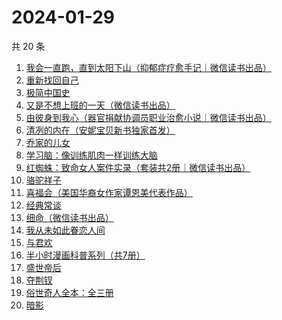 # 2024-01-29

共 20 条

<!-- BEGIN WEREAD -->
<!-- 最后更新时间 2024-01-29 03:02:06 +0800 -->
1. [我会一直跑，直到太阳下山（抑郁症疗愈手记｜微信读书出品）](https://weread.qq.com/web/bookDetail/2fa32290813ab879eg0192e4)
1. [重新找回自己](https://weread.qq.com/web/bookDetail/82832e40813ab8796g010006)
1. [极简中国史](https://weread.qq.com/web/bookDetail/4c0324c0813ab7ee4g0141ce)
1. [又是不想上班的一天（微信读书出品）](https://weread.qq.com/web/bookDetail/3ad321c0813ab879dg019a5c)
1. [由彼身到我心（器官捐献协调员职业治愈小说｜微信读书出品）](https://weread.qq.com/web/bookDetail/c9b32b50813ab879eg013d65)
1. [清冽的内在（安妮宝贝新书独家首发）](https://weread.qq.com/web/bookDetail/96c321f0813ab8793g017be2)
1. [乔家的儿女](https://weread.qq.com/web/bookDetail/caa3293052d8a2caaec6657)
1. [学习脑：像训练肌肉一样训练大脑](https://weread.qq.com/web/bookDetail/7ae32eb0813ab7be8g013b94)
1. [红蜘蛛：致命女人案件实录（套装共2册｜微信读书出品）](https://weread.qq.com/web/bookDetail/ce4323c0813ab876ag014930)
1. [骆驼祥子](https://weread.qq.com/web/bookDetail/fd1328207268785dfd1479d)
1. [喜福会（美国华裔女作家谭恩美代表作品）](https://weread.qq.com/web/bookDetail/57732f20813ab6b4dg018dc0)
1. [经典常谈](https://weread.qq.com/web/bookDetail/9da32a30728c5b159dade91)
1. [细命（微信读书出品）](https://weread.qq.com/web/bookDetail/3f0329e0813ab8717g019ce3)
1. [我从未如此眷恋人间](https://weread.qq.com/web/bookDetail/3db32460813ab7d9fg016154)
1. [与君欢](https://weread.qq.com/web/bookDetail/18c32a40813ab83dag018fcb)
1. [半小时漫画科普系列（共7册）](https://weread.qq.com/web/bookDetail/d1b32b60813ab73e8g0182ae)
1. [盛世帝后](https://weread.qq.com/web/bookDetail/fb432f50813ab8724g013f5f)
1. [夺荆钗](https://weread.qq.com/web/bookDetail/5f032120729657cc5f0acfe)
1. [俗世奇人全本：全三册](https://weread.qq.com/web/bookDetail/d8832c00813ab7c9eg018c91)
1. [暗影](https://weread.qq.com/web/bookDetail/76032e70813ab751ag012a5a)
<!-- END WEREAD -->